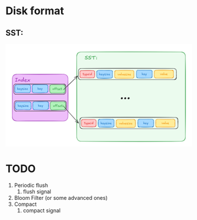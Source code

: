 # Disk format
## SST:
![alt text](sst.png)


# TODO
1. Periodic flush
   1. flush signal
2. Bloom Filter (or some advanced ones)
3. Compact
   1. compact signal
